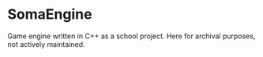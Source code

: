 # SomaEngine

Game engine written in C++ as a school project. Here for archival purposes, not actively maintained.

